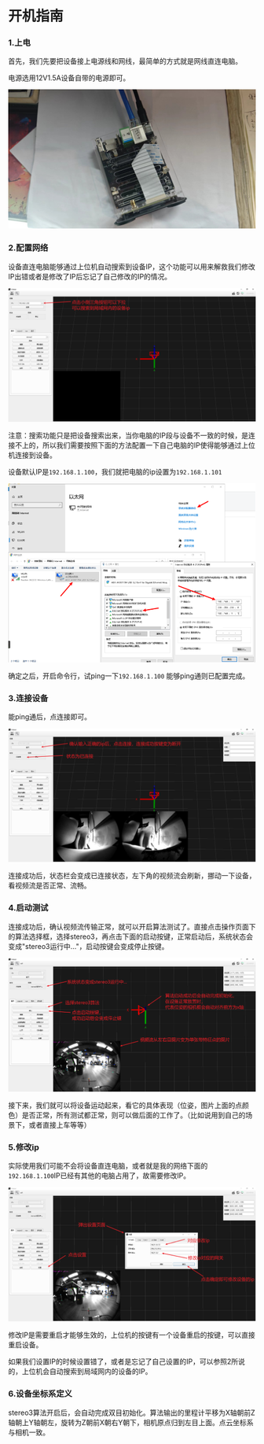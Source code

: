 # 开机指南

### 1.上电

首先，我们先要把设备接上电源线和网线，最简单的方式就是网线直连电脑。&#x20;

电源选用12V1.5A设备自带的电源即可。

![baton_main](image/baton_main.jpg)

### 2.配置网络

设备直连电脑能够通过上位机自动搜索到设备IP，这个功能可以用来解救我们修改IP出错或者是修改了IP后忘记了自己修改的IP的情况。

![](image/image_l9iM6RaLzl.png)

注意：搜索功能只是把设备搜索出来，当你电脑的IP段与设备不一致的时候，是连接不上的，所以我们需要按照下面的方法配置一下自己电脑的IP使得能够通过上位机连接到设备。

设备默认IP是`192.168.1.100`，我们就把电脑的ip设置为`192.168.1.101`

![](image/image_NCkjQ7e3F7.png)

确定之后，开启命令行，试ping一下`192.168.1.100` 能够ping通则已配置完成。

### 3.连接设备

能ping通后，点连接即可。

![](image/image_dvdQUJHXIq.png)

连接成功后，状态栏会变成已连接状态，左下角的视频流会刷新，挪动一下设备，看视频流是否正常、流畅。

### 4.启动测试

连接成功后，确认视频流传输正常，就可以开启算法测试了。直接点击操作页面下的算法选择框，选择stereo3，再点击下面的启动按键，正常启动后，系统状态会变成"stereo3运行中..."，启动按键会变成停止按键。

![](image/image_4kFYUfbdz9.png)

接下来，我们就可以将设备运动起来，看它的具体表现（位姿，图片上面的点颜色）是否正常，所有测试都正常，则可以做后面的工作了。（比如说用到自己的场景下，或者直接上车等等）

### 5.修改ip

实际使用我们可能不会将设备直连电脑，或者就是我的网络下面的`192.168.1.100`IP已经有其他的电脑占用了，故需要修改IP。

![](image/image_NwV6OiUV7R.png)

修改IP是需要重启才能够生效的，上位机的按键有一个设备重启的按键，可以直接重启设备。

如果我们设置IP的时候设置错了，或者是忘记了自己设置的IP，可以参照2所说的，上位机会自动搜索到局域网内的设备的IP。

### 6.设备坐标系定义

stereo3算法开启后，会自动完成双目初始化。算法输出的里程计平移为X轴朝前Z轴朝上Y轴朝左，旋转为Z朝前X朝右Y朝下，相机原点归到左目上面。点云坐标系与相机一致。
